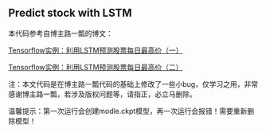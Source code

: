 ## Predict stock with LSTM

本代码参考自博主路一瓢的博文：

[Tensorflow实例：利用LSTM预测股票每日最高价（一）](http://blog.csdn.net/mylove0414/article/details/55805974)

[Tensorflow实例：利用LSTM预测股票每日最高价（二）](http://blog.csdn.net/mylove0414/article/details/56969181)

注：本文代码是在博主路一瓢代码的基础上修改了一些小bug，仅学习之用，非常感谢博主路一瓢，若涉及版权问题等，请指正，必立马删除。

温馨提示：第一次运行会创建modle.ckpt模型，再一次运行会报错！需要重新删除模型！
